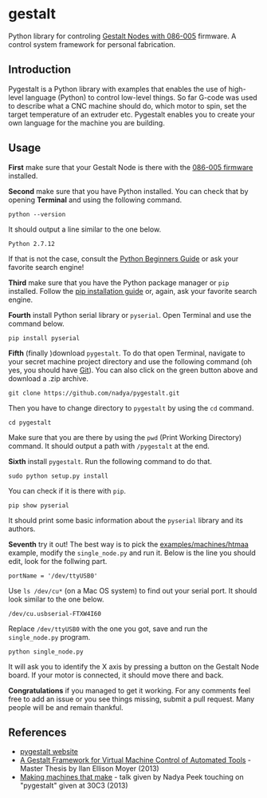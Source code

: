 # gestalt

Python library for controling [Gestalt Nodes with 086-005](https://github.com/imoyer/086-005) firmware. A control system framework for personal fabrication.

## Introduction

Pygestalt is a Python library with examples that enables the use of high-level language (Python) to control low-level things. So far G-code was used to describe what a CNC machine should do, which motor to spin, set the target temperature of an extruder etc. Pygestalt enables you to create your own language for the machine you are building.

## Usage

**First** make sure that your Gestalt Node is there with the [086-005 firmware](https://github.com/imoyer/086-005) installed.

**Second** make sure that you have Python installed. You can check that by opening **Terminal** and using the following command.

```
python --version
```

It should output a line similar to the one below.

```
Python 2.7.12
```

If that is not the case, consult the [Python Beginners Guide](https://wiki.python.org/moin/BeginnersGuide/Download) or ask your favorite search engine!

**Third** make sure that you have the Python package manager or `pip` installed. Follow the [pip installation guide](https://pip.pypa.io/en/stable/installing/) or, again, ask your favorite search engine.

**Fourth** install Python serial library or `pyserial`. Open Terminal and use the command below.

```
pip install pyserial
```

**Fifth** (finally )download `pygestalt`. To do that open Terminal, navigate to your secret machine project directory and use the following command (oh yes, you should have [Git](https://git-scm.com/)). You can also click on the green button above and download a .zip archive.

```
git clone https://github.com/nadya/pygestalt.git
```

Then you have to change directory to `pygestalt` by using the `cd` command.

```
cd pygestalt
```

Make sure that you are there by using the `pwd` (Print Working Directory) command. It should output a path with `/pygestalt` at the end.

**Sixth** install `pygestalt`. Run the following command to do that.

```
sudo python setup.py install
```

You can check if it is there with `pip`.

```
pip show pyserial
```

It should print some basic information about the `pyserial` library and its authors.

**Seventh** try it out! The best way is to pick the [examples/machines/htmaa](examples/machines/htmaa) example, modify the `single_node.py` and run it. Below is the line you should edit, look for the follwing part.

```
portName = '/dev/ttyUSB0'
```

Use `ls /dev/cu*` (on a Mac OS system) to find out your serial port. It should look similar to the one below.

```
/dev/cu.usbserial-FTXW4I60
```

Replace `/dev/ttyUSB0` with the one you got, save and run the `single_node.py` program.

```
python single_node.py
```

It will ask you to identify the X axis by pressing a button on the Gestalt Node board. If your motor is connected, it should move there and back.

**Congratulations** if you managed to get it working. For any comments feel free to add an issue or you see things missing, submit a pull request. Many people will be and remain thankful.

## References
* [pygestalt website](http://pygestalt.org/)
* [A Gestalt Framework for Virtual Machine Control of Automated Tools](http://pygestalt.org/VMC_IEM.pdf) - Master Thesis by Ilan Ellison Moyer (2013)
* [Making machines that make](http://media.ccc.de/browse/congress/2013/30C3_-_5587_-_en_-_saal_1_-_201312291130_-_making_machines_that_make_-_nadya_peek.html#video) - talk given by Nadya Peek touching on "pygestalt" given at 30C3 (2013)
